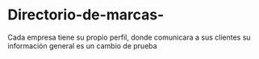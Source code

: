# Directorio-de-marcas-
Cada empresa tiene su propio perfil, donde comunicara a sus clientes su información general
es un cambio de prueba
